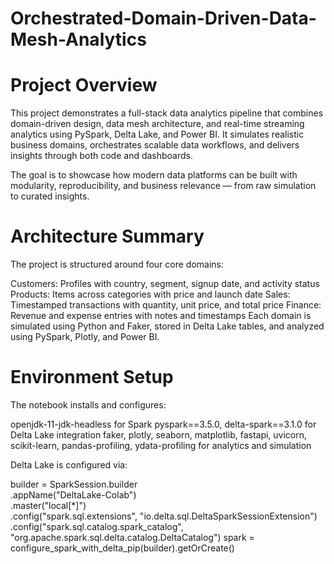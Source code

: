 # Orchestrated-Domain-Driven-Data-Mesh-Analytics

# Project Overview
This project demonstrates a full-stack data analytics pipeline that combines domain-driven design, data mesh architecture, and real-time streaming analytics using PySpark, Delta Lake, and Power BI. It simulates realistic business domains, orchestrates scalable data workflows, and delivers insights through both code and dashboards.

The goal is to showcase how modern data platforms can be built with modularity, reproducibility, and business relevance — from raw simulation to curated insights.

# Architecture Summary
The project is structured around four core domains:

Customers: Profiles with country, segment, signup date, and activity status
Products: Items across categories with price and launch date
Sales: Timestamped transactions with quantity, unit price, and total price
Finance: Revenue and expense entries with notes and timestamps
Each domain is simulated using Python and Faker, stored in Delta Lake tables, and analyzed using PySpark, Plotly, and Power BI.

# Environment Setup
The notebook installs and configures:

openjdk-11-jdk-headless for Spark
pyspark==3.5.0, delta-spark==3.1.0 for Delta Lake integration
faker, plotly, seaborn, matplotlib, fastapi, uvicorn, scikit-learn, pandas-profiling, ydata-profiling for analytics and simulation

Delta Lake is configured via:

builder = SparkSession.builder \
    .appName("DeltaLake-Colab") \
    .master("local[*]") \
    .config("spark.sql.extensions", "io.delta.sql.DeltaSparkSessionExtension") \
    .config("spark.sql.catalog.spark_catalog", "org.apache.spark.sql.delta.catalog.DeltaCatalog")
spark = configure_spark_with_delta_pip(builder).getOrCreate()

